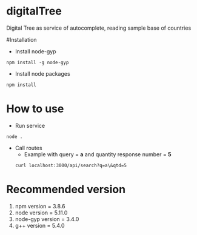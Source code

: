 # digitalTree
Digital Tree as service of autocomplete, reading sample base of countries

#Installation

* Install node-gyp
```
npm install -g node-gyp
```
* Install node packages
```
npm install
```
# How to use

* Run service
```
node .
```

* Call routes
	- Example with query = **a** and quantity response number = **5**
	```
	curl localhost:3000/api/search?q=a\&qtd=5
	```

# Recommended version

1. npm version = 3.8.6
2. node version = 5.11.0
3. node-gyp version = 3.4.0
4. g++ version = 5.4.0